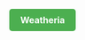 <a href="https://vercelweatheria.vercel.app/" target="_blank" style="
    display: inline-block;
    padding: 10px 20px;
    background-color: #4CAF50;
    color: white;
    text-decoration: none;
    border-radius: 5px;
    font-weight: bold;
    font-size: 16px;
">
  Weatheria
</a>
